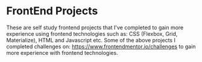 # FrontEnd Projects

These are self study frontend projects that I've completed to gain more experience using frontend technologies such as: CSS (Flexbox, Grid, Materialize), HTML and Javascript etc.  Some of the above projects I completed challenges on: https://www.frontendmentor.io/challenges to gain more experience with frontend technologies.
